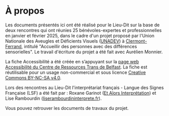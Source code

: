 # À propos

Les documents présentés ici ont été réalisé pour le Lieu-Dit sur la base de deux rencontres qui ont réunies 25 bénévoles-expertes et professionnelles en janvier et février 2025, dans le cadre d'un projet proposé par l'Union Nationale des Aveugles et Déficients Visuels ([UNADEV](https://www.unadev.com/)) à [Clermont-Ferrand](http://agenda.unadev.com/category/menu-principal/lyon/#post-8226), intitulé "Accueillir des personnes avec des différences sensorielles". Le travail d'écriture du projet a été fait avec Aurélien Monnier.

La fiche Accessibilité a été créée en s’appuyant sur la [page web Accessibilité du Centre de Ressources Trans de Belfast](https://belfasttrans.org.uk/about/access).
La fiche est réutilisable pour un usage non-commercial et sous licence [Creative Commons BY-NC-SA v4.0](https://creativecommons.org/licenses/by-nc-sa/4.0/).

Lors des rencontres au Lieu-Dit l'interprétariat français - Langue des Signes Française (LSF) a été fait par : Roxane Garinot ([Et Alors Interprétation](https://www.etalorsils.fr/)) et Lise Rambourdin ([liserambourdininterprete.fr](https://www.liserambourdininterprete.fr/)).

Vous pouvez retrouver les documents de travaux du projet.
